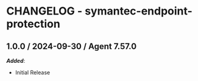 # CHANGELOG - symantec-endpoint-protection

<!-- towncrier release notes start -->

## 1.0.0 / 2024-09-30 / Agent 7.57.0

***Added***:

* Initial Release
